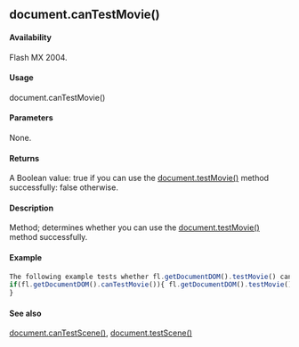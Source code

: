## document.canTestMovie()

#### Availability

Flash MX 2004.

#### Usage

document.canTestMovie()

#### Parameters

None.

#### Returns

A Boolean value: true if you can use the [document.testMovie()](#_bookmark328) method successfully: false otherwise.

#### Description

Method; determines whether you can use the [document.testMovie()](#_bookmark328) method successfully.

#### Example

```javascript
The following example tests whether fl.getDocumentDOM().testMovie() can be used. If so, it calls the method.
if(fl.getDocumentDOM().canTestMovie()){ fl.getDocumentDOM().testMovie();
}

```
#### See also

[document.canTestScene()](#document.canTestScene()), [document.testScene()](#_bookmark329)

<span id="document.canTestScene()" class="anchor"></span>
